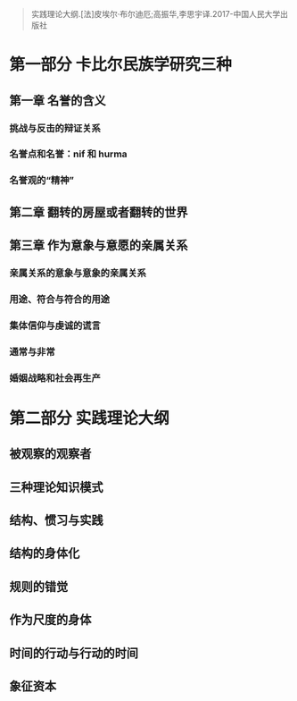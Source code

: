 >实践理论大纲.[法]皮埃尔·布尔迪厄;高振华,李思宇译.2017-中国人民大学出版社

# 第一部分 卡比尔民族学研究三种

## 第一章 名誉的含义

### 挑战与反击的辩证关系

### 名誉点和名誉：nif 和 hurma

### 名誉观的“精神”

## 第二章 翻转的房屋或者翻转的世界

## 第三章 作为意象与意愿的亲属关系

### 亲属关系的意象与意象的亲属关系

### 用途、符合与符合的用途

### 集体信仰与虔诚的谎言

### 通常与非常

### 婚姻战略和社会再生产




# 第二部分 实践理论大纲
## 被观察的观察者

## 三种理论知识模式

## 结构、惯习与实践

## 结构的身体化

## 规则的错觉

## 作为尺度的身体

## 时间的行动与行动的时间

## 象征资本


